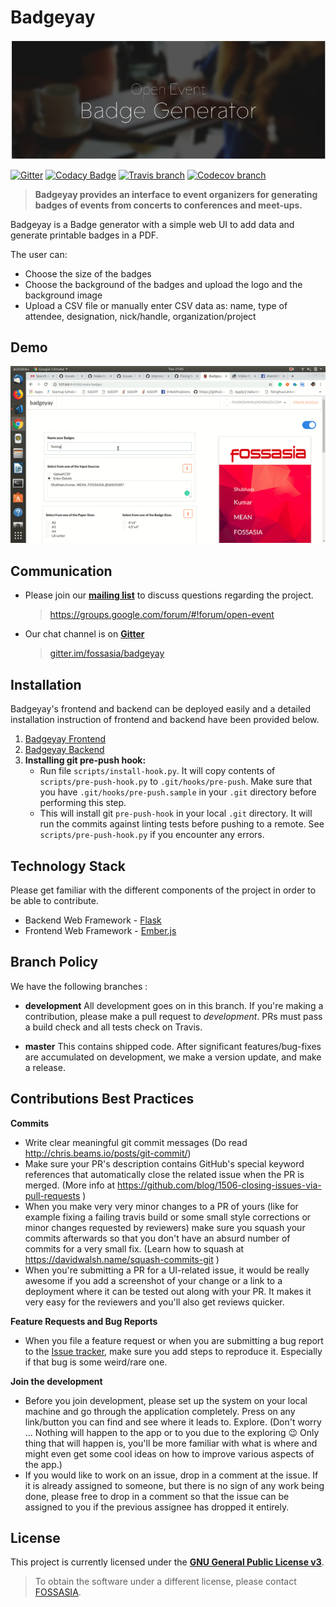 # Badgeyay

![Badgeyay](/frontend/public/images/Badgeyay-artwork.png)

[![Gitter](https://img.shields.io/badge/chat-on%20gitter-ff006f.svg?style=flat-square)](https://gitter.im/fossasia/badgeyay)
[![Codacy Badge](https://api.codacy.com/project/badge/Grade/1ac554483fac462797ffa5a8b9adf2fa?style=flat-square)](https://www.codacy.com/app/fossasia/badgeyay)
[![Travis branch](https://api.travis-ci.org/fossasia/badgeyay.svg?branch=development&style=flat-square)](https://travis-ci.org/fossasia/badgeyay)
[![Codecov branch](https://codecov.io/gh/fossasia/badgeyay/branch/development/graph/badge.svg?style=flat-square)](https://codecov.io/gh/fossasia/badgeyay)

> **Badgeyay provides an interface to event organizers for generating badges of events from concerts to conferences and meet-ups.**

Badgeyay is a Badge generator with a simple web UI to add data and generate printable badges in a PDF.

The user can:

- Choose the size of the badges
- Choose the background of the badges and upload the logo and the background image
- Upload a CSV file or manually enter CSV data as: name, type of attendee, designation, nick/handle, organization/project

## Demo

![ezgif com-video-to-gif 15](/api/docs/installation/demo.gif)

## Communication

- Please join our **[mailing list](https://groups.google.com/forum/#!forum/open-event)** to discuss questions regarding the project.

  > https://groups.google.com/forum/#!forum/open-event

- Our chat channel is on **[Gitter](https://gitter.im/fossasia/badgeyay)**

  > [gitter.im/fossasia/badgeyay](https://gitter.im/fossasia/badgeyay)

## Installation

Badgeyay's frontend and backend can be deployed easily and a detailed installation instruction of frontend and backend have been provided below.

1. [Badgeyay Frontend](/frontend/README.md)
2. [Badgeyay Backend](/api/README.md)
3. **Installing git pre-push hook:**
   - Run file `scripts/install-hook.py`. It will copy contents of `scripts/pre-push-hook.py` to `.git/hooks/pre-push`. Make sure that you have `.git/hooks/pre-push.sample` in your `.git` directory before performing this step.
   - This will install git `pre-push-hook` in your local `.git` directory. It will run the commits against linting tests before pushing to a remote. See `scripts/pre-push-hook.py` if you encounter any errors.

## Technology Stack

Please get familiar with the different components of the project in order to be able to contribute.

- Backend Web Framework - [Flask](http://flask.pocoo.org/)
- Frontend Web Framework - [Ember.js](https://emberjs.com/)

## Branch Policy

We have the following branches :

- **development**
  All development goes on in this branch. If you're making a contribution, please make a pull request to _development_.
  PRs must pass a build check and all tests check on Travis.

- **master**
This contains shipped code. After significant features/bug-fixes are accumulated on development, we make a version update, and make a release.

## Contributions Best Practices

**Commits**

- Write clear meaningful git commit messages (Do read http://chris.beams.io/posts/git-commit/)
- Make sure your PR's description contains GitHub's special keyword references that automatically close the related issue when the PR is merged. (More info at https://github.com/blog/1506-closing-issues-via-pull-requests )
- When you make very very minor changes to a PR of yours (like for example fixing a failing travis build or some small style corrections or minor changes requested by reviewers) make sure you squash your commits afterwards so that you don't have an absurd number of commits for a very small fix. (Learn how to squash at https://davidwalsh.name/squash-commits-git )
- When you're submitting a PR for a UI-related issue, it would be really awesome if you add a screenshot of your change or a link to a deployment where it can be tested out along with your PR. It makes it very easy for the reviewers and you'll also get reviews quicker.

**Feature Requests and Bug Reports**

- When you file a feature request or when you are submitting a bug report to the [Issue tracker](https://github.com/fossasia/badgeyay/issues), make sure you add steps to reproduce it. Especially if that bug is some weird/rare one.

**Join the development**

- Before you join development, please set up the system on your local machine and go through the application completely. Press on any link/button you can find and see where it leads to. Explore. (Don't worry ... Nothing will happen to the app or to you due to the exploring :wink: Only thing that will happen is, you'll be more familiar with what is where and might even get some cool ideas on how to improve various aspects of the app.)
- If you would like to work on an issue, drop in a comment at the issue. If it is already assigned to someone, but there is no sign of any work being done, please free to drop in a comment so that the issue can be assigned to you if the previous assignee has dropped it entirely.

## License

This project is currently licensed under the **[GNU General Public License v3](/LICENSE)**.

> To obtain the software under a different license, please contact [FOSSASIA](http://blog.fossasia.org/contact/).
